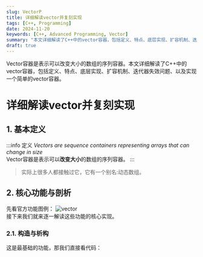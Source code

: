 ```yaml
---
slug: VectorP
title: 详细解读vector并复刻实现
tags: [C++, Programming]
date: 2024-11-20
keywords: [C++, Advanced Programming, Vector]
summary: "本文详细解读了C++中的vector容器，包括定义、特点、底层实现、扩容机制、迭代器失效问题、以及实现一个简单的vector容器。"
draft: true
---
```

Vector容器是表示可以改变大小的数组的序列容器。本文详细解读了C++中的vector容器，包括定义、特点、底层实现、扩容机制、迭代器失效问题、以及实现一个简单的vector容器。
<!--truncate-->
# 详细解读vector并复刻实现
## 1. 基本定义
:::info 定义
*Vectors are sequence containers representing arrays that can change in size*  
Vector容器是表示可以**改变大小**的数组的序列容器。
:::
> 实际上很多人都接触过它，它有一个别名:动态数组。

## 2. 核心功能与剖析
先看官方功能图例：
![vector](https://cdn.soardraig.top/img/vector/baseFun.png)  
接下来我们就来逐一解读这些功能的核心实现。

### 2.1. 构造与析构
这是最基础的功能，那我们直接看代码：



